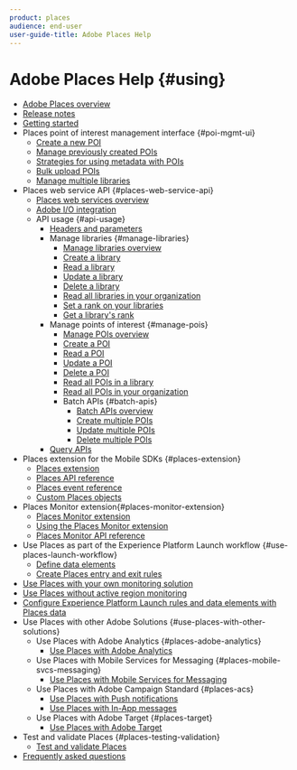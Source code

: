 ```yaml
---
product: places
audience: end-user
user-guide-title: Adobe Places Help
---
```


# Adobe Places Help {#using}

+ [Adobe Places overview](home.md)
+ [Release notes](release-notes.md)
+ [Getting started](getting-started.md)
+ Places point of interest management interface {#poi-mgmt-ui}
  + [Create a new POI](poi-mgmt-ui/create-a-poi-ui.md)
  + [Manage previously created POIs](poi-mgmt-ui/managing-pois-in-the-places-ui.md)
  + [Strategies for using metadata with POIs](poi-mgmt-ui/metadata-with-pois.md)
  + [Bulk upload POIs](poi-mgmt-ui/bulk-upload-pois.md)
  + [Manage multiple libraries](poi-mgmt-ui/manage-libraries-in-the-places-ui.md)
+ Places web service API {#places-web-service-api}
  + [Places web services overview](places-web-service-api/places-web-services.md)
  + [Adobe I/O integration](places-web-service-api/adobe-i-o-integration/adobe-i-o-integration.md)
  + API usage {#api-usage}
    + [Headers and parameters](places-web-service-api/api-usage/headers-and-parameters.md)
    + Manage libraries {#manage-libraries}
      + [Manage libraries overview](places-web-service-api/api-usage/manage-libraries/manage-libraries.md)
      + [Create a library](places-web-service-api/api-usage/manage-libraries/create-a-library.md)
      + [Read a library](places-web-service-api/api-usage/manage-libraries/read-a-library.md)
      + [Update a library](places-web-service-api/api-usage/manage-libraries/update-a-library.md)
      + [Delete a library](places-web-service-api/api-usage/manage-libraries/delete-a-library.md)
      + [Read all libraries in your organization](places-web-service-api/api-usage/manage-libraries/read-all-libraries-in-your-organization.md)
      + [Set a rank on your libraries](places-web-service-api/api-usage/manage-libraries/set-a-ran-on-your-libraries.md)
      + [Get a library's rank](places-web-service-api/api-usage/manage-libraries/get-a-librarys-rank.md)
    + Manage points of interest {#manage-pois}
      + [Manage POIs overview](places-web-service-api/api-usage/manage-pois/manage-pois.md)
      + [Create a POI](places-web-service-api/api-usage/manage-pois/create-a-poi.md)
      + [Read a POI](places-web-service-api/api-usage/manage-pois/read-a-poi.md)
      + [Update a POI](places-web-service-api/api-usage/manage-pois/update-a-poi.md)
      + [Delete a POI](places-web-service-api/api-usage/manage-pois/delete-a-poi.md)
      + [Read all POIs in a library](places-web-service-api/api-usage/manage-pois/read-all-pois-in-a-library.md)
      + [Read all POIs in your organization](places-web-service-api/api-usage/manage-pois/read-all-pois-in-your-organization.md)
      + Batch APIs {#batch-apis}
        + [Batch APIs overview](places-web-service-api/api-usage/manage-pois/batch-apis/batch-apis.md)
        + [Create multiple POIs](places-web-service-api/api-usage/manage-pois/batch-apis/create-multiple-pois.md)
        + [Update multiple POIs](places-web-service-api/api-usage/manage-pois/batch-apis/update-multiple-pois.md)
        + [Delete multiple POIs](places-web-service-api/api-usage/manage-pois/batch-apis/delete-multiple-pois.md)
    + [Query APIs](places-web-service-api/api-usage/query-apis.md)
+ Places extension for the Mobile SDKs {#places-extension}
  + [Places extension](places-ext-aep-sdks/places-extension/places-extension.md)
  + [Places API reference](places-ext-aep-sdks/places-extension/places-api-reference.md)
  + [Places event reference](places-ext-aep-sdks/places-extension/places-event-ref.md)
  + [Custom Places objects](places-ext-aep-sdks/places-extension/cust-places-objects.md)
+ Places Monitor extension{#places-monitor-extension}
  + [Places Monitor extension](places-ext-aep-sdks/places-monitor-extension/places-monitor-extension.md)
  + [Using the Places Monitor extension](places-ext-aep-sdks/places-monitor-extension/using-places-monitor-extension.md)
  + [Places Monitor API reference](places-ext-aep-sdks/places-monitor-extension/places-monitor-api-reference.md)
+ Use Places as part of the Experience Platform Launch workflow {#use-places-launch-workflow}
  + [Define data elements](use-places-launch-workflow/define-data-elements.md)
  + [Create Places entry and exit rules](use-places-launch-workflow/create-rule-places-property.md)
+ [Use Places with your own monitoring solution](using-your-own-monitor.md)
+ [Use Places without active region monitoring](use-places-without-active-monitoring.md)
+ [Configure Experience Platform Launch rules and data elements with Places data](rules-data-elements-places-data.md)
+ Use Places with other Adobe Solutions {#use-places-with-other-solutions}
  + Use Places with Adobe Analytics {#places-adobe-analytics}
    + [Use Places with Adobe Analytics](use-places-with-other-solutions/places-adobe-analytics/use-places-adobe-analytics.md)
  + Use Places with Mobile Services for Messaging {#places-mobile-svcs-messaging}
    + [Use Places with Mobile Services for Messaging](use-places-with-other-solutions/places-mobile-svcs-for-messaging/use-places-mobie-svcs-messaging.md)
  + Use Places with Adobe Campaign Standard {#places-acs}
    + [Use Places with Push notifications](use-places-with-other-solutions/places-acs/places-acs-push-notifications.md)
    + [Use Places with In-App messages](use-places-with-other-solutions/places-acs/places-acs-in-app-messages.md)
  + Use Places with Adobe Target {#places-target}
    + [Use Places with Adobe Target](use-places-with-other-solutions/places-target/places-target.md)
+ Test and validate Places {#places-testing-validation}
  + [Test and validate Places](places-testing-validation/test-validate-places.md)
+ [Frequently asked questions](places-faqs.md)
